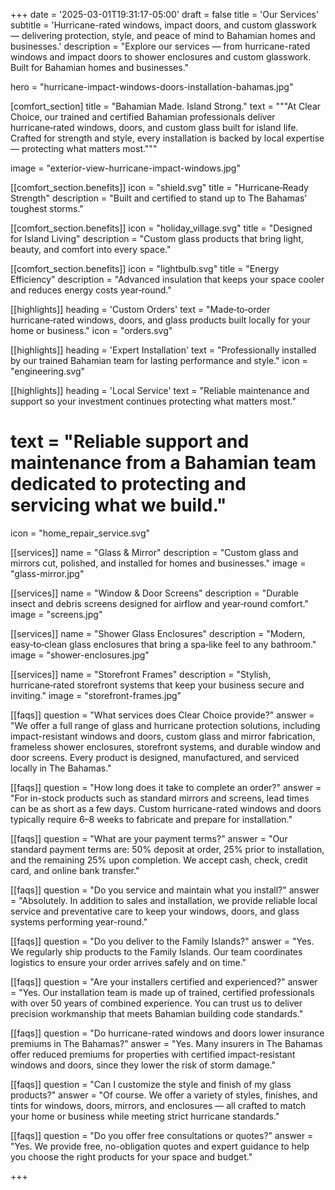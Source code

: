 +++
date = '2025-03-01T19:31:17-05:00'
draft = false
title = 'Our Services'
subtitle = 'Hurricane-rated windows, impact doors, and custom glasswork — delivering protection, style, and peace of mind to Bahamian homes and businesses.'
description = "Explore our services — from hurricane-rated windows and impact doors to shower enclosures and custom glasswork. Built for Bahamian homes and businesses."

hero = "hurricane-impact-windows-doors-installation-bahamas.jpg"

[comfort_section]
title = "Bahamian Made. Island Strong."
text = """At Clear Choice, our trained and certified Bahamian professionals deliver hurricane‑rated windows, doors, and custom glass built for island life. Crafted for strength and style, every installation is backed by local expertise — protecting what matters most."""

image = "exterior-view-hurricane-impact-windows.jpg"

[[comfort_section.benefits]]
icon = "shield.svg"
title = "Hurricane‑Ready Strength"
description = "Built and certified to stand up to The Bahamas’ toughest storms."

[[comfort_section.benefits]]
icon = "holiday_village.svg"
title = "Designed for Island Living"
description = "Custom glass products that bring light, beauty, and comfort into every space."

[[comfort_section.benefits]]
icon = "lightbulb.svg"
title = "Energy Efficiency"
description = "Advanced insulation that keeps your space cooler and reduces energy costs year‑round."

[[highlights]]
  heading = 'Custom Orders'
  text = "Made‑to‑order hurricane‑rated windows, doors, and glass products built locally for your home or business."
  icon = "orders.svg"

[[highlights]]
  heading = 'Expert Installation'
  text = "Professionally installed by our trained Bahamian team for lasting performance and style."
  icon = "engineering.svg"

[[highlights]]
  heading = 'Local Service'
  text = "Reliable maintenance and support so your investment continues protecting what matters most."
  # text = "Reliable support and maintenance from a Bahamian team dedicated to protecting and servicing what we build."
  icon = "home_repair_service.svg"

[[services]]
name = "Glass & Mirror"
description = "Custom glass and mirrors cut, polished, and installed for homes and businesses."
image = "glass-mirror.jpg"

[[services]]
name = "Window & Door Screens"
description = "Durable insect and debris screens designed for airflow and year‑round comfort."
image = "screens.jpg"

[[services]]
name = "Shower Glass Enclosures"
description = "Modern, easy‑to‑clean glass enclosures that bring a spa‑like feel to any bathroom."
image = "shower-enclosures.jpg"

[[services]]
name = "Storefront Frames"
description = "Stylish, hurricane‑rated storefront systems that keep your business secure and inviting."
image = "storefront-frames.jpg"

[[faqs]]
question = "What services does Clear Choice provide?"
answer = "We offer a full range of glass and hurricane protection solutions, including impact-resistant windows and doors, custom glass and mirror fabrication, frameless shower enclosures, storefront systems, and durable window and door screens. Every product is designed, manufactured, and serviced locally in The Bahamas."

[[faqs]]
question = "How long does it take to complete an order?"
answer = "For in-stock products such as standard mirrors and screens, lead times can be as short as a few days. Custom hurricane-rated windows and doors typically require 6–8 weeks to fabricate and prepare for installation."

[[faqs]]
question = "What are your payment terms?"
answer = "Our standard payment terms are: 50% deposit at order, 25% prior to installation, and the remaining 25% upon completion. We accept cash, check, credit card, and online bank transfer."

[[faqs]]
question = "Do you service and maintain what you install?"
answer = "Absolutely. In addition to sales and installation, we provide reliable local service and preventative care to keep your windows, doors, and glass systems performing year-round."

[[faqs]]
question = "Do you deliver to the Family Islands?"
answer = "Yes. We regularly ship products to the Family Islands. Our team coordinates logistics to ensure your order arrives safely and on time."

[[faqs]]
question = "Are your installers certified and experienced?"
answer = "Yes. Our installation team is made up of trained, certified professionals with over 50 years of combined experience. You can trust us to deliver precision workmanship that meets Bahamian building code standards."

[[faqs]]
question = "Do hurricane-rated windows and doors lower insurance premiums in The Bahamas?"
answer = "Yes. Many insurers in The Bahamas offer reduced premiums for properties with certified impact-resistant windows and doors, since they lower the risk of storm damage."

[[faqs]]
question = "Can I customize the style and finish of my glass products?"
answer = "Of course. We offer a variety of styles, finishes, and tints for windows, doors, mirrors, and enclosures — all crafted to match your home or business while meeting strict hurricane standards."

[[faqs]]
question = "Do you offer free consultations or quotes?"
answer = "Yes. We provide free, no-obligation quotes and expert guidance to help you choose the right products for your space and budget."

+++
